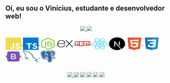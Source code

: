 ## Oi, eu sou o Vinícius, estudante e desenvolvedor web!
<div align="center">
  <a href="https://github.com/volinha">
  <img height="180em" src="https://github-readme-stats.vercel.app/api?username=volinha&show_icons=true&theme=dracula&include_all_commits=true&count_private=true"/>
  <img height="180em" src="https://github-readme-stats.vercel.app/api/top-langs/?username=volinha&layout=compact&langs_count=7&theme=dracula"/>
</div>
  
  <div style="display: inline" align="center"><br>
    <img align="center" alt="Vola-Js" height="40" width="50" src="https://raw.githubusercontent.com/devicons/devicon/master/icons/javascript/javascript-plain.svg">
    <img align="center" alt="Vola-Ts" height="40" width="50" src="https://raw.githubusercontent.com/devicons/devicon/master/icons/typescript/typescript-plain.svg">
    <img align="center" alt="Vola-Node" height="40" width="50" src="https://raw.githubusercontent.com/devicons/devicon/master/icons/nodejs/nodejs-plain.svg">
    <img align="center" alt="Vola-express" height="40" width="50" src="https://raw.githubusercontent.com/devicons/devicon/master/icons/express/express-original.svg">
    <img align="center" alt="Vola-npm" height="40" width="50" src="https://raw.githubusercontent.com/devicons/devicon/master/icons/npm/npm-original-wordmark.svg">
    <img align="center" alt="Vola-React" height="40" width="50" src="https://raw.githubusercontent.com/devicons/devicon/master/icons/react/react-original.svg">
    <img align="center" alt="Vola-next" height="40" width="50" src="https://raw.githubusercontent.com/devicons/devicon/master/icons/nextjs/nextjs-original.svg">
    <img align="center" alt="Vola-HTML" height="40" width="50" src="https://raw.githubusercontent.com/devicons/devicon/master/icons/html5/html5-original.svg">
    <img align="center" alt="Vola-CSS" height="40" width="50" src="https://raw.githubusercontent.com/devicons/devicon/master/icons/css3/css3-original.svg">
    <img align="center" alt="Vola-bootstrap" height="40" width="50" src="https://raw.githubusercontent.com/devicons/devicon/master/icons/bootstrap/bootstrap-plain.svg">
    <img align="center" alt="Vola-mysql" height="40" width="50" src="https://raw.githubusercontent.com/devicons/devicon/master/icons/mysql/mysql-plain.svg">
    <img align="center" alt="Vola-postgres" height="40" width="50" src="https://raw.githubusercontent.com/devicons/devicon/master/icons/postgresql/postgresql-plain.svg">
  </div>
  
 ##
  
<div align="center">
  <a href="https://facebook.com/viniciusfvb" target="_blank"><img src = "https://img.shields.io/badge/facebook-%231877F2.svg?&style=for-the-badge&logo=facebook&logoColor=white">
  <a href="https://instagram.com/volafernandes" target="_blank"><img src="https://img.shields.io/badge/-Instagram-%23E4405F?style=for-the-badge&logo=instagram&logoColor=white" target="_blank"></a>
  <a href="https://twitter.com/volafernandes" target="_blank"><img src="https://img.shields.io/badge/twitter-%231DA1F2.svg?&style=for-the-badge&logo=twitter&logoColor=white" /></a>
 	<a href="https://www.twitch.tv/volinha" target="_blank"><img src="https://img.shields.io/badge/Twitch-9146FF?style=for-the-badge&logo=twitch&logoColor=white" target="_blank"></a>
  <a href = "mailto:viniciusfernandesdev@gmail.com"><img src="https://img.shields.io/badge/-Gmail-%23333?style=for-the-badge&logo=gmail&logoColor=white" target="_blank"></a>
  <a href="https://www.linkedin.com/in/viniciusfernandesdev" target="_blank"><img src="https://img.shields.io/badge/-LinkedIn-%230077B5?style=for-the-badge&logo=linkedin&logoColor=white" target="_blank"></a> 
